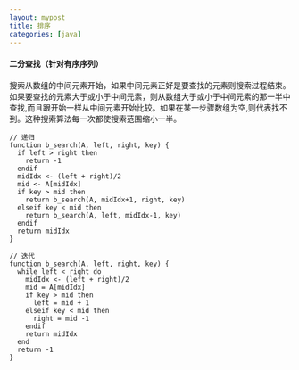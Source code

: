 ```yaml
---
layout: mypost
title: 排序
categories: [java]
---
```

#### 二分查找（针对有序序列）
搜索从数组的中间元素开始，如果中间元素正好是要查找的元素则搜索过程结束。如果要查找的元素大于或小于中间元素，则从数组大于或小于中间元素的那一半中查找,而且跟开始一样从中间元素开始比较。如果在某一步骤数组为空,则代表找不到。这种搜索算法每一次都使搜索范围缩小一半。
```
// 递归
function b_search(A, left, right, key) {
  if left > right then
    return -1
  endif
  midIdx <- (left + right)/2
  mid <- A[midIdx]
  if key > mid then
    return b_search(A, midIdx+1, right, key)
  elseif key < mid then
    return b_search(A, left, midIdx-1, key)
  endif
  return midIdx
}

// 迭代
function b_search(A, left, right, key) {
  while left < right do
    midIdx <- (left + right)/2
    mid = A[midIdx]
    if key > mid then
      left = mid + 1
    elseif key < mid then
      right = mid -1
    endif
    return midIdx
  end
  return -1
}

```

####
```

```
